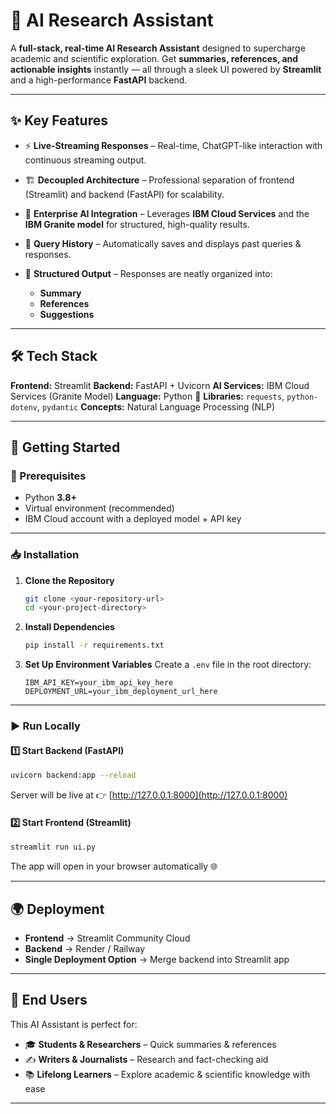 
# 🧠 AI Research Assistant

A **full-stack, real-time AI Research Assistant** designed to supercharge academic and scientific exploration.
Get **summaries, references, and actionable insights** instantly — all through a sleek UI powered by **Streamlit** and a high-performance **FastAPI** backend.

---

## ✨ Key Features

* ⚡ **Live-Streaming Responses** – Real-time, ChatGPT-like interaction with continuous streaming output.
* 🏗️ **Decoupled Architecture** – Professional separation of frontend (Streamlit) and backend (FastAPI) for scalability.
* 🤖 **Enterprise AI Integration** – Leverages **IBM Cloud Services** and the **IBM Granite model** for structured, high-quality results.
* 📝 **Query History** – Automatically saves and displays past queries & responses.
* 📑 **Structured Output** – Responses are neatly organized into:

  * **Summary**
  * **References**
  * **Suggestions**

---

## 🛠️ Tech Stack

**Frontend:** Streamlit
**Backend:** FastAPI + Uvicorn
**AI Services:** IBM Cloud Services (Granite Model)
**Language:** Python 🐍
**Libraries:** `requests`, `python-dotenv`, `pydantic`
**Concepts:** Natural Language Processing (NLP)

---

## 🚀 Getting Started

### 🔧 Prerequisites

* Python **3.8+**
* Virtual environment (recommended)
* IBM Cloud account with a deployed model + API key

---

### 📥 Installation

1. **Clone the Repository**

   ```bash
   git clone <your-repository-url>
   cd <your-project-directory>
   ```

2. **Install Dependencies**

   ```bash
   pip install -r requirements.txt
   ```

3. **Set Up Environment Variables**
   Create a `.env` file in the root directory:

   ```env
   IBM_API_KEY=your_ibm_api_key_here
   DEPLOYMENT_URL=your_ibm_deployment_url_here
   ```

---

### ▶️ Run Locally

#### 1️⃣ Start Backend (FastAPI)

```bash
uvicorn backend:app --reload
```

Server will be live at 👉 [http://127.0.0.1:8000](http://127.0.0.1:8000)

#### 2️⃣ Start Frontend (Streamlit)

```bash
streamlit run ui.py
```

The app will open in your browser automatically 🌐

---

## 🌍 Deployment

* **Frontend** → Streamlit Community Cloud
* **Backend** → Render / Railway
* **Single Deployment Option** → Merge backend into Streamlit app

---

## 👥 End Users

This AI Assistant is perfect for:

* 🎓 **Students & Researchers** – Quick summaries & references
* ✍️ **Writers & Journalists** – Research and fact-checking aid
* 📚 **Lifelong Learners** – Explore academic & scientific knowledge with ease

---

